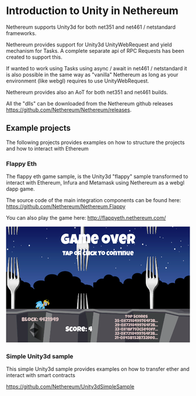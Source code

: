 # Introduction to Unity in Nethereum

Nethereum supports Unity3d for both net351 and net461 / netstandard frameworks. 

Nethereum provides support for Unity3d UnityWebRequest and yield mechanism for Tasks. A complete separate api of RPC Requests has been created to support this.

If wanted to work using Tasks using async / await in net461 / netstandard it is also possible in the same way as "vanilla" Nethereum as long as your environment (like webgl) requires to use UnityWebRequest.

Nethereum provides also an AoT for both net351 and net461 builds.

All the "dlls" can be downloaded from the Nethereum github releases https://github.com/Nethereum/Nethereum/releases.

## Example projects

The following projects provides examples on how to structure the projects and how to interact with Ethereum

### Flappy Eth

The flappy eth game sample, is the Unity3d "flappy" sample transformed to interact with Ethereum, Infura and Metamask using Nethereum as a webgl dapp game.

The source code of the main integration components can be found here: https://github.com/Nethereum/Nethereum.Flappy

You can also play the game here: http://flappyeth.nethereum.com/

![Flappy Eth](screenshots/flappy.png)

### Simple Unity3d sample

This simple Unity3d sample provides examples on how to transfer ether and interact with smart contracts

https://github.com/Nethereum/Unity3dSimpleSample

